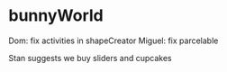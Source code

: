 # bunnyWorld
Dom: fix activities in shapeCreator
Miguel: fix parcelable

Stan suggests we buy sliders and cupcakes
